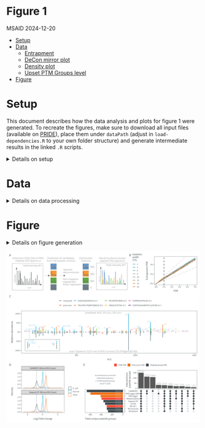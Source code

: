 # Figure 1
MSAID
2024-12-20

- [Setup](#setup)
- [Data](#data)
  - [Entrapment](#entrapment)
  - [DeCon mirror plot](#decon-mirror-plot)
  - [Density plot](#density-plot)
  - [Upset PTM Groups level](#upset-ptm-groups-level)
- [Figure](#figure)

# Setup

This document describes how the data analysis and plots for figure 1
were generated. To recreate the figures, make sure to download all input
files (available on
[PRIDE](https://www.ebi.ac.uk/pride/archive?keyword=PXD053241)), place
them under `dataPath` (adjust in `load-dependencies.R` to your own
folder structure) and generate intermediate results in the linked `.R`
scripts.

<details>
<summary>
Details on setup
</summary>

``` r
suppressMessages(source(here::here("scripts/load-dependencies.R")))
msaid_organism <- c("Human" = msaid_blue, "Yeast" = msaid_orange, "E. coli" = msaid_darkgray)

path <- file.path(here::here(), "figure-1")
figurePath <- file.path(dataPath, "data/figure-1")
```

</details>

# Data

<details>
<summary>
Details on data processing
</summary>

## Entrapment

[R code to generate input file
`figure-1B-entrapment.csv`](figure-1B-entrapment.R)

``` r
mean_efdr <- fread(file.path(figurePath, "figure-1B-entrapment.csv"))
software_levels <- as.character(c(1, 3, 6, 8, 10, 12, 15, 20))
mean_efdr[, SOFTWARE := factor(SOFTWARE, software_levels)]

p_entrapment <- ggplot(mean_efdr, aes(x = Q_VALUE, y = ENTRAPMENT_Q_VALUE, color = SOFTWARE)) +
  geom_abline(intercept = 0, slope = 1, color = msaid_darkgray, linetype = "dashed") +
  geom_abline(intercept = 0, slope = 1.5, alpha = 0.25,
              color = msaid_darkgray, linetype = "dashed") +
  geom_abline(intercept = 0, slope = 2/3, alpha = 0.25,
              color = msaid_darkgray, linetype = "dashed") +
  geom_vline(xintercept = 0.01, color = msaid_darkgray, linetype = "dashed") + 
  geom_line(linewidth = 0.25) +
  scale_x_continuous(labels = label_percent()) +
  scale_y_continuous(labels = label_percent()) +
  scale_color_manual("Isolation\nwidth\n[Th]", values = msaid_gradient_2(8)) +
  guides(color = guide_legend(override.aes = list(linewidth = 0.5))) +
  xlab("FDR") + ylab("Entrapment FDR") + theme(legend.position = "left")
```

## DeCon mirror plot

[R code to generate input file
`scan-115649-decon-mirror.csv`](figure-1CE-decon-mirror-upset.R)

CAVE: Re-running peptide predictions requires a local instance of
INFERYS and the external LFQ benchmark raw file.

``` r
data_sub <- fread(file.path(figurePath, "intermediate/scan-115649-decon-mirror.csv"))
rawScans <- 115649L
rawPath <- file.path(dataPath, "_external-raw-files/LFQ_Bench_human/LFQ_Orbitrap_DDA_Human_01.raw")

dt_spectra <-
  plotMirror(dataTable = data_sub,
             rawSample = "CHIMERYS_1",
             rawPath = rawPath,
             rawScans = rawScans,
             outputPath = path,
             loadPredictions = T,
             rawActivation = "HCD",
             ppmShift = -0.70,
             ppmTolerance = 17.47,
             inferysApi = "localhost:8081",
             inferysModel = "inferys_3.0.0_fragmentation",
             quiet = T)

#generate plotting data object for export
fwrite(dt_spectra$spectra, file.path(figurePath, "figure-1C-decon-mirror.csv"))

#mirror plot inset
dt_inset <- dt_spectra$spectra[mz_recal>129 & mz_recal<148]
spec_color <- c(msaid_gray, msaid_red, msaid_col[-6], viridis(1))
ptm_label <- data_sub[order(-score_coefficient_normalized), paste0(ptm, " (", charge, "+)")]
names(spec_color) <- c("measured", "precursor", ptm_label)
dt_inset[!is.na(annotation), annotationMax := ifelse(fraction_end==max(fraction_end), annotation, NA), by=mz]

p_inset <- ggplot(dt_inset, aes(x=mz, xend=mz, color=label, label=annotationMax)) +
  geom_segment(data = dt_inset[is_truncated==F],
               aes(alpha=is_identified, y=fraction_start, yend=fraction_end), show.legend = F) +
  geom_segment(data = dt_inset[is_truncated==T],
               aes(alpha=is_identified, y=fraction_start, yend=fraction_end),
               arrow = arrow(length = unit(0.1, "inches")), show.legend = F) +
  geom_text_repel(aes(y=fraction_end),
                  family = "Montserrat Light", size = 5/.pt, show.legend = F,
                  na.rm = T, nudge_y = 0.01, box.padding = 0.05, max.overlaps = 8,
                  segment.size = 0.2, segment.alpha = 0.5,
                  segment.linetype = "dashed", ylim = c(0, 1)) +
  xlab("m/z") + ylab("Relative abundance") + xlim(c(128.5, 148)) +
  scale_color_manual("", values = spec_color) +
  scale_alpha_manual(guide = "none", values = c("TRUE" = 1, "FALSE" = 0.2)) +
  scale_y_continuous(labels = function(x) label_percent()(abs(x)),
                     limits = dt_inset[, range(fraction_end)]*4/3) +
  theme(legend.position = "none",
        axis.ticks = element_blank(),
        axis.title.x = element_blank(),
        axis.title.y = element_blank(),
        axis.text = element_blank(),
        rect = element_blank())
#p_inset
p_mirror_inset <- dt_spectra$plots$`115649` +
  inset_element(p_inset, left = 0.01, bottom = 0.01, right = 0.225, top = 0.425)
```

TIC contribution for mention in the paper text

CAVE: the package `rawrr` requires installation before first use, please
refer to the package manual

``` r
dt_scan <- readSpectrum(rawPath, rawScans)
format(dt_scan[[1]]$TIC, scientific = T)
data_sub[order(score_coefficient_normalized), .(round(score_coefficient_normalized*100, 0))]
```

## Density plot

[R code to generate input file
`figure-1D-density.csv`](figure-1D-density.R)

``` r
dtOrg <- fread(file.path(figurePath, "figure-1D-density.csv"))
dtOrg <- dtOrg[hasMethionine=="no Met"]
organismLabels <- c("E. coli", "Human", "Yeast")
organismRatios <- setNames(log2(c(0.25, 1, 2)), organismLabels)
dtOrg[, organism := factor(organism, organismLabels)]
contrastLevels <- c("CHIMERYS (Minora MS1 Quan)", "Sequest-HT (Minora MS1 Quan)")
contrastLabels <- c("CHIMERYS (Minora MS1 Quan)", "Sequest HT (Minora MS1 Quan)")
dtOrg[, contrastLabel := factor(contrastLabel, contrastLevels, contrastLabels)]
dtMaLines <- data.table(YINTERCEPT = organismRatios, organism = factor(organismLabels))

p_org <- ggplot(dtOrg, aes(x=ratio, color=organism)) +
  geom_density(linewidth=0.25) +
  geom_vline(data=dtMaLines, aes(xintercept=YINTERCEPT, color=organism),
             linetype = "dashed", linewidth = 0.25, show.legend = F) +
  scale_color_manual(NULL, values = msaid_organism) +
  scale_x_continuous(breaks = pretty_breaks()) +
  guides(fill = guide_legend(override.aes = list(color = NA, size = 2))) +
  facet_wrap(vars(contrastLabel), ncol = 1) +
  xlab("Log2 fold change") + ylab("Density") +
  theme(legend.position = "right", plot.background = element_rect(fill = "transparent", colour = NA))
```

## Upset PTM Groups level

[R code to generate input file
`figure-1E-upset.csv`](figure-1CE-decon-mirror-upset.R)

``` r
#subset data for upset plot
data_upset <- fread(file.path(figurePath, "figure-1E-upset.csv"))
conditionLevels <- c("CHIMERYS", "Comet", "MSAmanda", "MSGFplus", "MSFragger",
                     "MSFragger-DDAplus", "MaxQuant", "Metamorpheus", "SequestHT")
conditionLabels <- c("CHIMERYS", "Comet", "MS Amanda", "MS-GF+", "MSFragger",
                     "MSFragger DDA+", "MaxQuant", "Metamorpheus", "Sequest HT")
data_upset[, condition := factor(condition, conditionLevels, conditionLabels)]
data_upset[, level := factor(level, c("PSM-level FDR", "PCM-level FDR", "PTM group-level FDR"),
                             c("PSM FDR", "Precursor FDR", "Peptide group FDR"))]

groupFillColors <- c("PSM FDR" = msaid_red,
                     "Precursor FDR" = msaid_orange,
                     "Peptide group FDR" = msaid_darkgray)
fill_color <- data_upset[, level[1], by = condition]$V1
names(fill_color) <- data_upset[, level[1], by = condition]$condition

p_upset <- plotUpset(dataTable = data_upset,
                     groupColumn = "condition",
                     observationColumn = "ptm_group_J",
                     observationLabel = "peptide groups",
                     groupFillColumn = "level",
                     groupFillColors = groupFillColors,
                     labelDistance = c(0.05, 0.1),
                     labelSize = c(5L, 5L),
                     plotRelativeWidths = c(0.4, -0.2, 0.6),
                     plotRelativeHeights = c(0.45, -0.2, 0.55),
                     labelType = "total inside",
                     orderUpset = "frequency",
                     maxIntersections = 10L)
# ggsave2(file.path(path, "bar_upset_ptmGroup.pdf"), plot = p_upset,
#         width = 90, height = 50, units = "mm", device = cairo_pdf)

dtGuide <- data_upset[, .N, keyby=level]

p_upset_guide <- ggplot(dtGuide, aes(x=level, y=N, fill=level)) +
  geom_bar(stat = "identity") +
  scale_fill_manual(NULL, values = groupFillColors) +
  theme(legend.position = "top")

p_upset_guide <-
  plot_grid(get_plot_component(p_upset_guide, 'guide-box-top', return_all = TRUE))
```

</details>

# Figure

<details>
<summary>
Details on figure generation
</summary>

``` r
p_workflow <- image_ggplot2(image_read(file.path(path, "workflow-schema.pdf"),
                                       density = 600))
p_design <- "AAAABB\nCCCCCC\nDDEEEE"

p_DDA <- free(p_workflow) + p_entrapment + p_mirror_inset + p_org + p_upset +
  plot_layout(heights = c(1, 1.5, 1.5), design = p_design, guides = "keep") +
  plot_annotation(tag_levels = list(c("A", "B", "C", "", "D", "E")))

p_DDA <- p_DDA +
  inset_element(p_upset_guide, left = 0.7, bottom = 0.95, right = 0.3, top = 0.95, align_to = "full")

suppressWarnings(ggsave2(file.path(path, "figure-1.pdf"), plot = p_DDA,
                         width = 180, height = 160, units = "mm", device = cairo_pdf))
suppressWarnings(ggsave2(file.path(path, "figure-1.png"), plot = p_DDA,
                         width = 180, height = 160, units = "mm"))
```

</details>

![figure-1](figure-1.png)
